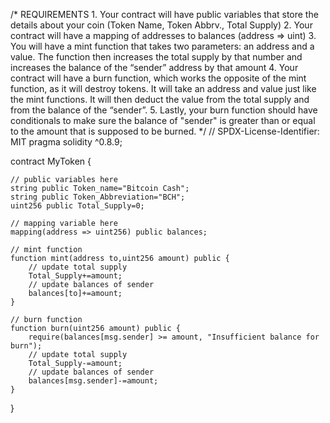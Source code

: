 /*
       REQUIREMENTS
    1. Your contract will have public variables that store the details about your coin (Token Name, Token Abbrv., Total Supply)
    2. Your contract will have a mapping of addresses to balances (address => uint)
    3. You will have a mint function that takes two parameters: an address and a value. 
       The function then increases the total supply by that number and increases the balance 
       of the “sender” address by that amount
    4. Your contract will have a burn function, which works the opposite of the mint function, as it will destroy tokens. 
       It will take an address and value just like the mint functions. It will then deduct the value from the total supply 
       and from the balance of the “sender”.
    5. Lastly, your burn function should have conditionals to make sure the balance of "sender" is greater than or equal 
       to the amount that is supposed to be burned.
*/
// SPDX-License-Identifier: MIT
pragma solidity ^0.8.9;

contract MyToken {

    // public variables here
    string public Token_name="Bitcoin Cash";
    string public Token_Abbreviation="BCH";
    uint256 public Total_Supply=0;

    // mapping variable here
    mapping(address => uint256) public balances;

    // mint function
    function mint(address to,uint256 amount) public {
        // update total supply
        Total_Supply+=amount;
        // update balances of sender
        balances[to]+=amount;
    }

    // burn function
    function burn(uint256 amount) public {
        require(balances[msg.sender] >= amount, "Insufficient balance for burn");
        // update total supply
        Total_Supply-=amount;
        // update balances of sender
        balances[msg.sender]-=amount;
    }

}
